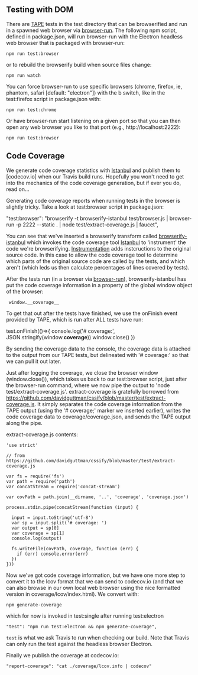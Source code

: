 
## Testing with DOM

There are [TAPE](https://github.com/substack/tape) tests in the test directory that can be browserified and run in a spawned web browser via [browser-run](https://github.com/juliangruber/browser-run).  The following npm script, defined in package.json, will run browser-run with the Electron headless web browser that is packaged with browser-run:

```
npm run test:browser
```

or to rebuild the browserify build when source files change:

```
npm run watch
```

You can force browser-run to use specific browsers (chrome, firefox, ie, phantom, safari  [default: "electron"]) with the b switch, like in the test:firefox script in package.json with:

```
npm run test:chrome
```

 Or have browser-run start listening on a given port so that you can then open any web browser you like to that port (e.g., http://localhost:2222):

```
npm run test:browser
```
## Code Coverage

We generate code coverage statistics with [Istanbul](https://www.npmjs.com/package/istanbul) and publish them to [codecov.io] when our Travis build runs.  Hopefully you won't need to get into the mechanics of the code coverage generation, but if ever you do, read on...

Generating code coverage reports when running tests in the browser is slightly tricky.  Take a look at test:browser script in package.json:

"test:browser": "browserify -t browserify-istanbul test/browser.js | browser-run  -p 2222 --static .  | node test/extract-coverage.js | faucet",

You can see that we've inserted a browserify transform called [browserify-istanbul](https://www.npmjs.com/package/browserify-istanbul) which invokes the code coverage tool [Istanbul](https://www.npmjs.com/package/istanbul) to 'instrument' the code we're browserifying.  [Instrumentation](https://en.wikipedia.org/wiki/Instrumentation_(computer_programming)) adds instcructions to the original source code. In this case to allow the code coverage tool to determine which parts of the original source code are called by the tests, and which aren't (which leds us then calculate percentages of lines covered by tests).

After the tests run (in a browser via [browser-run](https://github.com/juliangruber/browser-run)), browserify-istanbul has put the code coverage information in a property of the global window object of the browser:

``` window.__coverage__```

To get that out after the tests have finished, we use the onFinish event provided by TAPE, which is run after ALL tests have run:

test.onFinish(()=>{
        console.log('# coverage:', JSON.stringify(window.__coverage__))
        window.close()
    })

By sending the coverage data to the console, the coverage data is attached to the output from our TAPE tests, but delineated with '# coverage:'  so that we can pull it out later.

Just after logging the coverage, we close the browser window (window.close()), which takes us back to our test:browser script, just after the browser-run command, where we now pipe the output to 'node test/extract-coverage.js'.  extract-coverage is gratefully borrowed from https://github.com/davidguttman/cssify/blob/master/test/extract-coverage.js.  It simply separates the code coverage information from the TAPE output (using the '# coverage;' marker we inserted earlier), writes the code coverage data to coverage/coverage.json, and sends the TAPE output along the pipe.

extract-coverage.js contents:
```
'use strict'

// from https://github.com/davidguttman/cssify/blob/master/test/extract-coverage.js

var fs = require('fs')
var path = require('path')
var concatStream = require('concat-stream')

var covPath = path.join(__dirname, '..', 'coverage', 'coverage.json')

process.stdin.pipe(concatStream(function (input) {

  input = input.toString('utf-8')
  var sp = input.split('# coverage: ')
  var output = sp[0]
  var coverage = sp[1]
  console.log(output)

  fs.writeFile(covPath, coverage, function (err) {
    if (err) console.error(err)
  })
}))
```

Now we've got code coverage information, but we have one more step to convert it to the lcov format that we can send to codecov.io (and that we can also browse in our own local web browser using the nice formatted version in coverage/lcov/index.html).  We convert with:

``` 
npm generate-coverage 
```

which for now is invoked in test:single after running test:electron

```
"test": "npm run test:electron && npm generate-coverage",
```

`test` is what we ask Travis to run when checking our build.  Note that Travis can only run the test against the headless browser Electron.

Finally we publish the coverage at codecov.io:

```
"report-coverage": "cat ./coverage/lcov.info | codecov"
```

